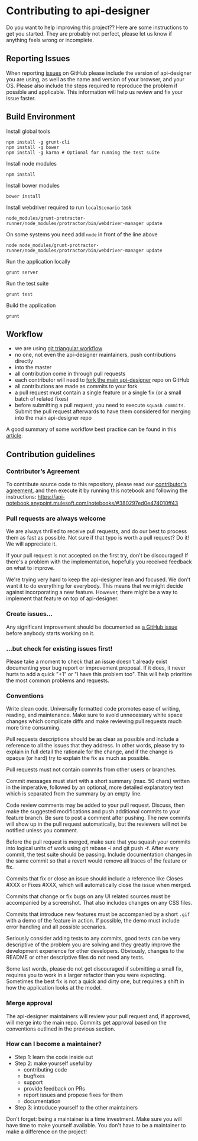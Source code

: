 # Contributing to api-designer

Do you want to help improving this project?? Here are some instructions to get you started. They are probably not perfect, please let us know if anything feels wrong or incomplete.

## Reporting Issues

When reporting [issues](https://github.com/mulesoft/api-designer/issues)
on GitHub please include the version of api-designer you are using, as well as the name and version of your browser, and your OS. Please also include the steps required to reproduce the problem if possible and applicable. This information will help us review and fix your issue faster.

## Build Environment

Install global tools

```
npm install -g grunt-cli
npm install -g bower
npm install -g karma # Optional for running the test suite
```

Install node modules

```
npm install
```

Install bower modules

```
bower install
```

Install webdriver required to run `localScenario` task

```
node_modules/grunt-protractor-runner/node_modules/protractor/bin/webdriver-manager update
```

On some systems you need add `node` in front of the line above

```
node node_modules/grunt-protractor-runner/node_modules/protractor/bin/webdriver-manager update
```

Run the application locally

```
grunt server
```

Run the test suite

```
grunt test
```

Build the application

```
grunt
```

## Workflow

* we are using [git triangular workflow](http://www.mulesoft.org/legal/contributor-agreement.html)
* no one, not even the api-designer maintainers, push contributions directly
* into the master
* all contribution come in through pull requests
* each contributor will need to [fork the main api-designer](https://github.com/mulesoft/api-designer/fork) repo on GitHub
* all contributions are made as commits to your fork
* a pull request must contain a single feature or a single fix (or a small batch of related fixes)
* before submitting a pull request, you need to execute `squash commits`. Submit the pull request afterwards to have them considered for merging into the main api-designer repo

A good summary of some workflow best practice can be found in this [article]( http://blakeembrey.com/articles/2013/04/contributing-to-open-source/).

## Contribution guidelines

### Contributor’s Agreement

To contribute source code to this repository, please read our [contributor's agreement](http://www.mulesoft.org/legal/contributor-agreement.html), and then execute it by running this notebook and following the instructions: https://api-notebook.anypoint.mulesoft.com/notebooks/#380297ed0e474010ff43

### Pull requests are always welcome

We are always thrilled to receive pull requests, and do our best to process them as fast as possible. Not sure if that typo is worth a pull request? Do it! We will appreciate it.

If your pull request is not accepted on the first try, don't be discouraged! If there's a problem with the implementation, hopefully you received feedback on what to improve.

We're trying very hard to keep the api-designer lean and focused. We don't want it to do everything for everybody. This means that we might decide against incorporating a new feature. However, there might be a way to implement that feature on top of api-designer.

### Create issues...

Any significant improvement should be documented as [a GitHub
issue](https://github.com/mulesoft/api-designer/issues) before anybody
starts working on it.

### ...but check for existing issues first!

Please take a moment to check that an issue doesn't already exist documenting your bug report or improvement proposal. If it does, it never hurts to add a quick "+1" or "I have this problem too". This will help prioritize the most common problems and requests.

### Conventions

Write clean code. Universally formatted code promotes ease of writing, reading, and maintenance. Make sure to avoid unnecessary white space changes which complicate diffs and make reviewing pull requests much more time consuming.

Pull requests descriptions should be as clear as possible and include a reference to all the issues that they address. In other words, please try to explain in full detail the rationale for the change, and if the change is opaque (or hard) try to explain the fix as much as possible.  

Pull requests must not contain commits from other users or branches.

Commit messages must start with a short summary (max. 50 chars) written in the imperative, followed by an optional, more detailed explanatory text which is separated from the summary by an empty line.

Code review comments may be added to your pull request. Discuss, then make the suggested modifications and push additional commits to your feature branch. Be sure to post a comment after pushing. The new commits will show up in the pull request automatically, but the reviewers will not be notified unless you comment.

Before the pull request is merged, make sure that you squash your commits into logical units of work using git rebase -i and git push -f. After every commit, the test suite should be passing. Include documentation changes in the same commit so that a revert would remove all traces of the feature or fix.

Commits that fix or close an issue should include a reference like Closes #XXX or Fixes #XXX, which will automatically close the issue when merged.

Commits that change or fix bugs on any UI related sources must be accompanied by a screenshot. That also includes changes on any CSS files.

Commits that introduce new features must be accompanied by a short `.gif` with a demo of the feature in action. If possible, the demo must include error handling and all possible scenarios.

Seriously consider adding tests to any commits, good tests can be very descriptive of the problem you are solving and they greatly improve the development experience for other developers. Obviously, changes to the README or other descriptive files do not need any tests.

Some last words, please do not get discouraged if submitting a small fix, requires you to work in a larger refactor than you were expecting. Sometimes the best fix is not a quick and dirty one, but requires a shift in how the application looks at the model.

### Merge approval

The api-designer maintainers will review your pull request and, if approved, will merge into the main repo. Commits get approval based on the conventions outlined in the previous section.

### How can I become a maintainer?

* Step 1: learn the code inside out
* Step 2: make yourself useful by
  * contributing code
  * bugfixes
  * support
  * provide feedback on PRs
  * report issues and propose fixes for them
  * documentation
* Step 3: introduce yourself to the other maintainers

Don't forget: being a maintainer is a time investment. Make sure you will have time to make yourself available. You don't have to be a maintainer to make a difference on the project!
